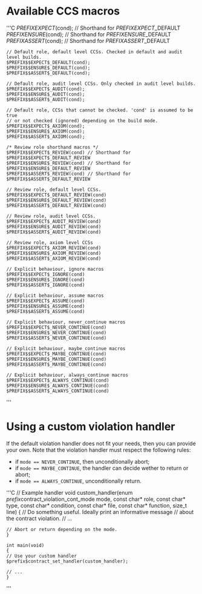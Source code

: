 # Available CCS macros
'''C
    $PREFIX$$EXPECT$(cond); // Shorthand for $PREFIX$$EXPECT$_DEFAULT
    $PREFIX$$ENSURE$(cond); // Shorthand for $PREFIX$$ENSURE$_DEFAULT
    $PREFIX$$ASSERT$(cond); // Shorthand for $PREFIX$$ASSERT$_DEFAULT

    // Default role, default level CCSs. Checked in default and audit level builds.
    $PREFIX$$EXPECT$_DEFAULT(cond);
    $PREFIX$$ENSURE$_DEFAULT(cond);
    $PREFIX$$ASSERT$_DEFAULT(cond);

    // Default role, audit level CCSs. Only checked in audit level builds.
    $PREFIX$$EXPECT$_AUDIT(cond);
    $PREFIX$$ENSURE$_AUDIT(cond);
    $PREFIX$$ASSERT$_AUDIT(cond);

    // Default role, CCSs that cannot be checked. 'cond' is assumed to be true
    // or not checked (ignored) depending on the build mode.
    $PREFIX$$EXPECT$_AXIOM(cond);
    $PREFIX$$ENSURE$_AXIOM(cond);
    $PREFIX$$ASSERT$_AXIOM(cond);

    /* Review role shorthand macros */
    $PREFIX$$EXPECT$_REVIEW(cond) // Shorthand for $PREFIX$$EXPECT$_DEFAULT_REVIEW
    $PREFIX$$ENSURE$_REVIEW(cond) // Shorthand for $PREFIX$$ENSURE$_DEFAULT_REVIEW
    $PREFIX$$ASSERT$_REVIEW(cond) // Shorthand for $PREFIX$$ASSERT$_DEFAULT_REVIEW

    // Review role, default level CCSs.
    $PREFIX$$EXPECT$_DEFAULT_REVIEW(cond)
    $PREFIX$$ENSURE$_DEFAULT_REVIEW(cond)
    $PREFIX$$ASSERT$_DEFAULT_REVIEW(cond)

    // Review role, audit level CCSs.
    $PREFIX$$EXPECT$_AUDIT_REVIEW(cond)
    $PREFIX$$ENSURE$_AUDIT_REVIEW(cond)
    $PREFIX$$ASSERT$_AUDIT_REVIEW(cond)

    // Review role, axiom level CCSs
    $PREFIX$$EXPECT$_AXIOM_REVIEW(cond)
    $PREFIX$$ENSURE$_AXIOM_REVIEW(cond)
    $PREFIX$$ASSERT$_AXIOM_REVIEW(cond)

    // Explicit behaviour, ignore macros
    $PREFIX$$EXPECT$_IGNORE(cond)
    $PREFIX$$ENSURE$_IGNORE(cond)
    $PREFIX$$ASSERT$_IGNORE(cond)

    // Explicit behaviour, assume macros
    $PREFIX$$EXPECT$_ASSUME(cond)
    $PREFIX$$ENSURE$_ASSUME(cond)
    $PREFIX$$ASSERT$_ASSUME(cond)

    // Explicit behaviour, never_continue macros
    $PREFIX$$EXPECT$_NEVER_CONTINUE(cond)
    $PREFIX$$ENSURE$_NEVER_CONTINUE(cond)
    $PREFIX$$ASSERT$_NEVER_CONTINUE(cond)

    // Explicit behaviour, maybe_continue macros
    $PREFIX$$EXPECT$_MAYBE_CONTINUE(cond)
    $PREFIX$$ENSURE$_MAYBE_CONTINUE(cond)
    $PREFIX$$ASSERT$_MAYBE_CONTINUE(cond)

    // Explicit behaviour, always_continue macros
    $PREFIX$$EXPECT$_ALWAYS_CONTINUE(cond)
    $PREFIX$$ENSURE$_ALWAYS_CONTINUE(cond)
    $PREFIX$$ASSERT$_ALWAYS_CONTINUE(cond)
'''

# Using a custom violation handler
If the default violation handler does not fit your needs, then you can provide
your own. Note that the violation handler must respect the following rules:
- if `mode == NEVER_CONTINUE`, then unconditionally abort;
- if `mode == MAYBE_CONTINUE`, the handler can decide wether to return or abort;
- if `mode == ALWAYS_CONTINUE`, unconditionally return.

'''C
    // Example handler
    void custom_handler(enum $prefix$contract_violation_cont_mode mode,
			const char* role, const char* type,
			const char* condition, const char* file,
			const char* function, size_t line)
    {
	// Do something useful. Ideally print an informative message
	// about the contract violation.
	// ...

	// Abort or return depending on the mode.
    }

    int main(void)
    {
	// Use your custom handler
	$prefix$contract_set_handler(custom_handler);

	// ...
    }
'''
